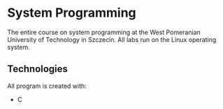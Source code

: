 # System Programming
The entire course on system programming at the West Pomeranian University of Technology in Szczecin.
All labs run on the Linux operating system.

## Technologies
All program is created with:
* C

